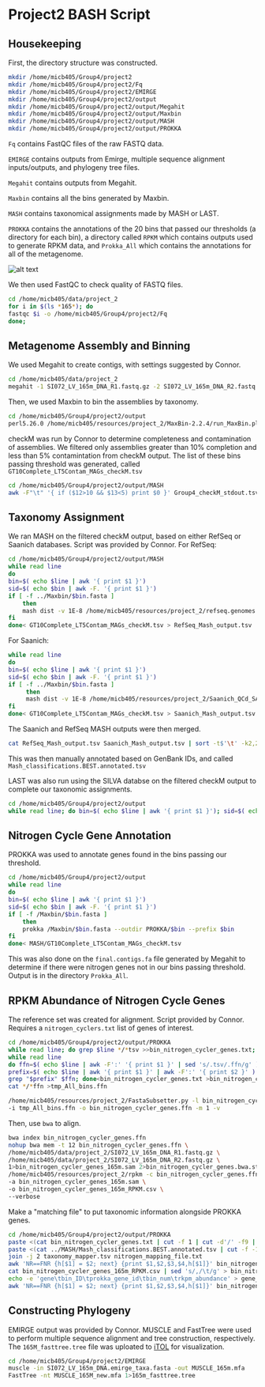 # Project2 BASH Script

## Housekeeping

First, the directory structure was constructed.

```bash
mkdir /home/micb405/Group4/project2
mkdir /home/micb405/Group4/project2/Fq
mkdir /home/micb405/Group4/project2/EMIRGE
mkdir /home/micb405/Group4/project2/output
mkdir /home/micb405/Group4/project2/output/Megahit
mkdir /home/micb405/Group4/project2/output/Maxbin
mkdir /home/micb405/Group4/project2/output/MASH
mkdir /home/micb405/Group4/project2/output/PROKKA
```
```Fq``` contains FastQC files of the raw FASTQ data.

```EMIRGE``` contains outputs from Emirge, multiple sequence alignment inputs/outputs, and phylogeny tree files.

```Megahit``` contains outputs from Megahit.

```Maxbin``` contains all the bins generated by Maxbin.

```MASH``` contains taxonomical assignments made by MASH or LAST.

```PROKKA``` contains the annotations of the 20 bins that passed our thresholds (a directory for each bin), a directory called ```RPKM``` which contains outputs used to generate RPKM data, and ```Prokka_All``` which contains the annotations for all of the metagenome. 

![alt text](https://i.imgur.com/qvpdJPC.png)

We then used FastQC to check quality of FASTQ files.

```bash
cd /home/micb405/data/project_2
for i in $(ls *165*); do
fastqc $i -o /home/micb405/Group4/project2/Fq
done;
```

## Metagenome Assembly and Binning

We used Megahit to create contigs, with settings suggested by Connor.
```bash
cd /home/micb405/data/project_2
megahit -1 SI072_LV_165m_DNA_R1.fastq.gz -2 SI072_LV_165m_DNA_R2.fastq.gz --k-min 27 --k-max 147 --k-step 20 --min-contig-len 1000 -m 0.09 -t 2 --out-dir /home/micb405/Group4/project2/output/Megahit
```

Then, we used Maxbin to bin the assemblies by taxonomy.
```bash
cd /home/micb405/Group4/project2/output
perl5.26.0 /home/micb405/resources/project_2/MaxBin-2.2.4/run_MaxBin.pl -contig Megahit/final.contigs.fa -thread 2 -out Maxbin/SI072_LV_165m_DNA_binned -reads /home/micb405/data/project_2/SI072_LV_165m_DNA_R1.fastq.gz -reads2 /home/micb405/data/project_2/SI072_LV_165m_DNA_R2.fastq.gz
```

checkM was run by Connor to determine completeness and contamination of assemblies. We filtered only assemblies greater than 10% completion and less than 5% contamintation from checkM output. The list of these bins passing threshold was generated, called ```GT10Complete_LT5Contam_MAGs_checkM.tsv```
```bash
cd /home/micb405/Group4/project2/output/MASH
awk -F"\t" '{ if ($12>10 && $13<5) print $0 }' Group4_checkM_stdout.tsv >GT10Complete_LT5Contam_MAGs_checkM.tsv
```

## Taxonomy Assignment

We ran MASH on the filtered checkM output, based on either RefSeq or Saanich databases. Script was provided by Connor.
For RefSeq:
```bash
cd /home/micb405/Group4/project2/output/MASH
while read line
do
bin=$( echo $line | awk '{ print $1 }')
sid=$( echo $bin | awk -F. '{ print $1 }')
if [ -f ../Maxbin/$bin.fasta ]
    then
    mash dist -v 1E-8 /home/micb405/resources/project_2/refseq.genomes.k21s1000.msh ../Maxbin/$bin.fasta
fi
done< GT10Complete_LT5Contam_MAGs_checkM.tsv > RefSeq_Mash_output.tsv
```
For Saanich:
```bash
while read line 
do  
bin=$( echo $line | awk '{ print $1 }')
sid=$( echo $bin | awk -F. '{ print $1 }')
if [ -f ../Maxbin/$bin.fasta ]
     then
     mash dist -v 1E-8 /home/micb405/resources/project_2/Saanich_QCd_SAGs_k21s1000.sig.msh ../Maxbin/$bin.fasta
fi
done< GT10Complete_LT5Contam_MAGs_checkM.tsv > Saanich_Mash_output.tsv
```
The Saanich and RefSeq MASH outputs were then merged.
```bash
cat RefSeq_Mash_output.tsv Saanich_Mash_output.tsv | sort -t$'\t' -k2,2 | awk '{ if(!x[$2]++) {print $0; dist=($3-1)} else { if($3<dist) print $0} }' > Mash_classifications.BEST.tsv 
```
This was then manually annotated based on GenBank IDs, and called ```Mash_classifications.BEST.annotated.tsv```

LAST was also run using the SILVA databse on the filtered checkM output to complete our taxonomic assignments.
```bash
cd /home/micb405/Group4/project2/output
while read line; do bin=$( echo $line | awk '{ print $1 }'); sid=$( echo $bin | awk -F. '{ print $1 }'); if [ -f Maxbin/$bin.fasta ]; then best_hit=$(lastal -f TAB -P 4 /home/micb405/resources/project_2/db_SILVA_128_SSURef_tax_silva Maxbin/$bin.fasta | grep -v "^#" | head -1); echo $bin,$sid,$best_hit | sed 's/,\| /\t/g'; fi; done<MASH/GT10Complete_LT5Contam_MAGs_checkM.tsv > /MASH/LAST_SILVA_alignments.BEST.tsv
```

## Nitrogen Cycle Gene Annotation

PROKKA was used to annotate genes found in the bins passing our threshold.
```bash
cd /home/micb405/Group4/project2/output
while read line
do
bin=$( echo $line | awk '{ print $1 }')
sid=$( echo $bin | awk -F. '{ print $1 }')
if [ -f /Maxbin/$bin.fasta ]
    then
    prokka /Maxbin/$bin.fasta --outdir PROKKA/$bin --prefix $bin
fi
done< MASH/GT10Complete_LT5Contam_MAGs_checkM.tsv
```
This was also done on the ```final.contigs.fa``` file generated by Megahit to determine if there were nitrogen genes not in our bins passing threshold. Output is in the directory ```Prokka_All```.



## RPKM Abundance of Nitrogen Cycle Genes

The reference set was created for alignment. Script provided by Connor. Requires a ```nitrogen_cyclers.txt``` list of genes of interest.

```bash
cd /home/micb405/Group4/project2/output/PROKKA
while read line; do grep $line */*tsv >>bin_nitrogen_cycler_genes.txt; done<nitrogen_cyclers.txt
while read line
do ffn=$( echo $line | awk -F':' '{ print $1 }' | sed 's/.tsv/.ffn/g' )
prefix=$( echo $line | awk '{ print $1 }' | awk -F':' '{ print $2 }' )
grep "$prefix" $ffn; done<bin_nitrogen_cycler_genes.txt >bin_nitrogen_cycler_headers.txt
cat */*ffn >tmp_All_bins.ffn

/home/micb405/resources/project_2/FastaSubsetter.py -l bin_nitrogen_cycler_headers.txt \
-i tmp_All_bins.ffn -o bin_nitrogen_cycler_genes.ffn -m 1 -v
```

Then, use ```bwa``` to align.

```bash
bwa index bin_nitrogen_cycler_genes.ffn
nohup bwa mem -t 12 bin_nitrogen_cycler_genes.ffn \
/home/micb405/data/project_2/SI072_LV_165m_DNA_R1.fastq.gz \
/home/micb405/data/project_2/SI072_LV_165m_DNA_R2.fastq.gz \
1>bin_nitrogen_cycler_genes_165m.sam 2>bin_nitrogen_cycler_genes.bwa.stderr &
/home/micb405/resources/project_2/rpkm -c bin_nitrogen_cycler_genes.ffn \
-a bin_nitrogen_cycler_genes_165m.sam \
-o bin_nitrogen_cycler_genes_165m_RPKM.csv \
--verbose
```

Make a "matching file" to put taxonomic information alongside PROKKA genes.
```bash
cd /home/micb405/Group4/project2/output/PROKKA
paste <(cat bin_nitrogen_cycler_genes.txt | cut -f 1 | cut -d'/' -f9 | cut -d':' -f2) <(cat bin_nitrogen_cycler_genes.txt | cut -f 1 | cut -d'/' -f8) <(cat bin_nitrogen_cycler_genes.txt | cut -f 3) <(cat bin_nitrogen_cycler_genes.txt | cut -f 1 | cut -d'/' -f8 | cut -d'.' -f2) | sort -k1 > nitrogen_mapping_file.txt
paste <(cat ../MASH/Mash_classifications.BEST.annotated.tsv | cut -f -1 | cut -d';' -f3,4 | sed 's/\s//g') <(cat ../MASH/Mash_classifications.BEST.annotated.tsv | cut -f -2 | cut -d'/' -f8 | sed 's/.fasta//g' | sort -k2) > taxonomy_mapper.tsv 
join -j 2 taxonomy_mapper.tsv nitrogen_mapping_file.txt 
awk 'NR==FNR {h[$1] = $2; next} {print $1,$2,$3,$4,h[$1]}' bin_nitrogen_cycler_genes_165m_RPKM.tsv nitrogen_mapping_file.txt | sort | uniq | tr -s " " | tr ' ' '\t' >> gene_abund_to_bin_rpkm.tsv
cat bin_nitrogen_cycler_genes_165m_RPKM.csv | sed 's/,/\t/g' > bin_nitrogen_cycler_genes_165m_RPKM.tsv
echo -e 'gene\tbin_ID\tprokka_gene_id\tbin_num\trkpm_abundance' > gene_abund_to_bin_rpkm.tsv
awk 'NR==FNR {h[$1] = $2; next} {print $1,$2,$3,$4,h[$1]}' bin_nitrogen_cycler_genes_165m_RPKM.tsv nitrogen_mapping_file.txt | sort | uniq | tr -s " " | tr ' ' '\t' >> gene_abund_to_bin_rpkm.tsv
```

## Constructing Phylogeny
EMIRGE output was provided by Connor. MUSCLE and FastTree were used to perform multiple sequence alignment and tree construction, respectively. The ```165M_fasttree.tree``` file was uploated to [iTOL](http://itol.embl.de/upload.cgi) for visualization.
```bash
cd /home/micb405/Group4/project2/EMIRGE
muscle -in SI072_LV_165m_DNA.emirge_taxa.fasta -out MUSCLE_165m.mfa
FastTree -nt MUSCLE_165M_new.mfa 1>165m_fasttree.tree
```
